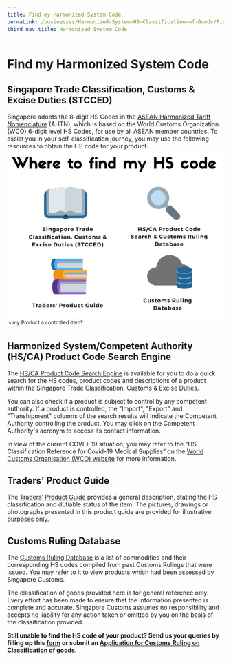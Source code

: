 ```yaml
---
title: Find my Harmonized System Code
permaLink: /businesses/Harmonized-System-HS-Classification-of-Goods/Find-my-code
third_nav_title: Harmonized System Code
---
```


# Find my Harmonized System Code

## Singapore Trade Classification, Customs & Excise Duties (STCCED)

Singapore adopts the 8-digit HS Codes in the  [ASEAN Harmonized Tariff Nomenclature](https://www.customs.gov.sg/-/media/cus/files/business/harmonized-system-classification-of-goods/resources/stcced/stcced-2018-march-2019-version/index.html)  (AHTN), which is based on the World Customs Organization (WCO) 6-digit level HS Codes, for use by all ASEAN member countries. To assist you in your self-classification journey, you may use the following resources to obtain the HS code for your product.
**![Layered Enforcement](/images/Find-my-HS-Code-2.png)**
<sup>Is my Product a controlled item?
## Harmonized System/Competent Authority (HS/CA) Product Code Search Engine

The [HS/CA Product Code Search Engine](https://www.tradenet.gov.sg/tradenet/portlets/search/searchHSCA/searchInitHSCA.do) is available for you to do a quick search for the HS codes, product codes and descriptions of a product within the Singapore Trade Classification, Customs & Excise Duties.

You can also check if a product is subject to control by any competent authority. If a product is controlled, the "Import", "Export" and "Transhipment" columns of the search results will indicate the Competent Authority controlling the product. You may click on the Competent Authority's acronym to access its contact information.

In view of the current COVID-19 situation, you may refer to the “HS Classification Reference for Covid-19 Medical Supplies” on the  [World Customs Organisation (WCO) website](http://www.wcoomd.org/-/media/wco/public/global/pdf/topics/facilitation/activities-and-programmes/natural-disaster/covid_19/hs-classification-reference_en.pdf?la=en&hash=DF4F916B8AD5978E3C98A9D2EED0EA072E9DA01B&hash=DF4F916B8AD5978E3C98A9D2EED0EA072E9DA01B)  for more information.

## Traders' Product Guide

The  [Traders’ Product Guide](https://www.customs.gov.sg/-/media/trader-product-guide.pdf) provides a general description, stating the HS classification and dutiable status of the item. The pictures, drawings or photographs presented in this product guide are provided for illustrative purposes only.

## Customs Ruling Database

The [Customs Ruling Database](https://www.customs.gov.sg/businesses/harmonized-system-hs-classification-of-goods/resources/harmonized-system-competent-authority-product-code-search) is a list of commodities and their corresponding HS codes compiled from past Customs Rulings that were issued. You may refer to it to view products which had been assessed by Singapore Customs.

The classification of goods provided here is for general reference only. Every effort has been made to ensure that the information presented is complete and accurate. Singapore Customs assumes no responsibility and accepts no liability for any action taken or omitted by you on the basis of the classification provided.

**Still unable to find the HS code of your product? Send us your queries by filling up this  [form](https://form.gov.sg/5e6713af65cca600110d2d43)[](https://form.gov.sg/5e6713af65cca600110d2d43)  or submit an  [Application for Customs Ruling on Classification of goods](https://form.gov.sg/#!/5cac414bd5e3800010c7ac68)_._**
